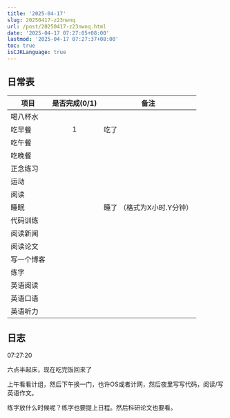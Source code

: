```yaml
---
title: '2025-04-17'
slug: 20250417-z23nwnq
url: /post/20250417-z23nwnq.html
date: '2025-04-17 07:27:05+08:00'
lastmod: '2025-04-17 07:27:37+08:00'
toc: true
isCJKLanguage: true
---
```






## 日常表

|项目|是否完成(0/1)|备注|
| ------------| :-------------: | -----------------------------|
|喝八杯水|||
|吃早餐|1|吃了|
|吃午餐|||
|吃晚餐|||
|正念练习|||
|运动|||
|阅读|||
|睡眠||睡了  （格式为X小时.Y分钟）|
|代码训练|||
|阅读新闻|||
|阅读论文|||
|写一个博客|||
|练字|||
|英语阅读|||
|英语口语|||
|英语听力|||

## 日志

07:27:20

六点半起床，现在吃完饭回来了

上午看看计组，然后下午换一门，也许OS或者计网，然后夜里写写代码，阅读/写英语作文。

练字放什么时候呢？练字也要提上日程。然后科研论文也要看。

